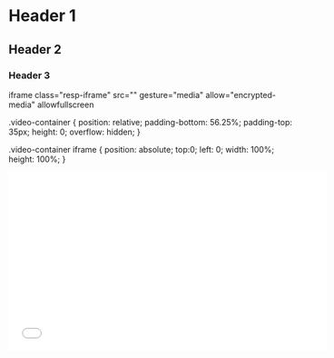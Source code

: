 # Header 1
## Header 2
### Header 3

iframe class="resp-iframe" src="" gesture="media"  allow="encrypted-media" allowfullscreen




.video-container {
    position: relative;
    padding-bottom: 56.25%;
    padding-top: 35px;
    height: 0;
    overflow: hidden;
}

.video-container iframe {
    position: absolute;
    top:0;
    left: 0;
    width: 100%;
    height: 100%;
}




<div class="video-container">
    <iframe src="docs/siteStructureAll.html" height="315" width="560" allowfullscreen="" frameborder="0">
    </iframe>
</div>











